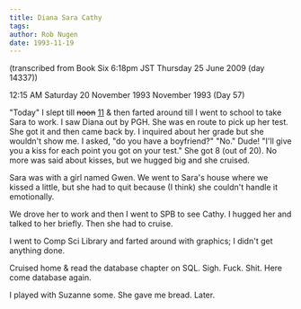 ```yaml
---
title: Diana Sara Cathy
tags: 
author: Rob Nugen
date: 1993-11-19
---
```


<!-- tags: -->
<!-- events: -->
<!-- people: Diana, Sara, Cathy -->
<!-- locations: Univeristy of Houston -->
<p class="note">(transcribed from Book Six 6:18pm JST Thursday 25 June 2009 (day 14337))</p>

<p class="date">12:15 AM Saturday 20 November 1993 November 1993 (Day 57)</p>

<p>&quot;Today&quot; I slept till <del>noon</del> <ins>11</ins> &amp; then farted around till I
went to school to take Sara to work.  I saw Diana out by PGH.  She was en route to pick up her
test.  She got it and then came back by.  I inquired about her grade but she wouldn't show me.  I
asked, &quot;do you have a boyfriend?&quot;  &quot;No.&quot;  Dude!  &quot;I'll give you a kiss for
each point you got on your test.&quot;  She got 8 (out of 20).  No more was said about kisses, but
we hugged big and she cruised.</p>

<p>Sara was with a girl named Gwen.  We went to Sara's house where we kissed a little, but she had
to quit because (I think) she couldn't handle it emotionally.</p>

<p>We drove her to work and then I went to SPB to see Cathy.  I hugged her and talked to her
briefly. Then she had to cruise.</p>

<p>I went to Comp Sci Library and farted around with graphics; I didn't get anything done.</p>

<p>Cruised home &amp; read the database chapter on SQL. Sigh.  Fuck.  Shit.  Here come database
again.</p>

<p>I played with Suzanne some.  She gave me bread.  Later.</p>
